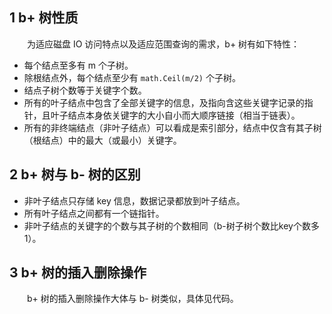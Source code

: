 ## 1 b+ 树性质
&emsp;&emsp;为适应磁盘 IO 访问特点以及适应范围查询的需求，b+ 树有如下特性：
- 每个结点至多有 m 个子树。
- 除根结点外，每个结点至少有 `math.Ceil(m/2)` 个子树。
- 结点子树个数等于关键字个数。
- 所有的叶子结点中包含了全部关键字的信息，及指向含这些关键字记录的指针，且叶子结点本身依关键字的大小自小而大顺序链接（相当于链表）。
- 所有的非终端结点（非叶子结点）可以看成是索引部分，结点中仅含有其子树（根结点）中的最大（或最小）关键字。

## 2 b+ 树与 b- 树的区别
- 非叶子结点只存储 key 信息，数据记录都放到叶子结点。
- 所有叶子结点之间都有一个链指针。
- 非叶子结点的关键字的个数与其子树的个数相同（b-树子树个数比key个数多1）。

## 3 b+ 树的插入删除操作
&emsp;&emsp;b+ 树的插入删除操作大体与 b- 树类似，具体见代码。
